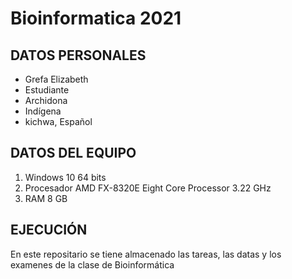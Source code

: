 # Bioinformatica 2021
## DATOS PERSONALES 
- Grefa Elizabeth
- Estudiante 
- Archidona
- Indígena
- kichwa, Español

## DATOS DEL EQUIPO
1. Windows 10 64 bits
2. Procesador AMD FX-8320E Eight Core Processor 3.22 GHz
3. RAM  8 GB
    
## EJECUCIÓN 

En este repositario se tiene almacenado las tareas, las datas y los examenes de la clase de Bioinformática 
